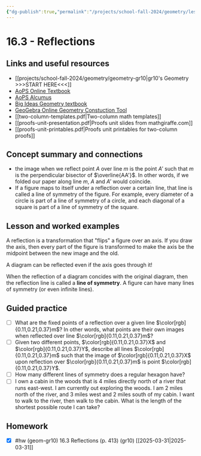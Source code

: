 ```yaml
---
{"dg-publish":true,"permalink":"/projects/school-fall-2024/geometry/lessons/16-3-reflections/"}
---
```



#  16.3 - Reflections

## Links and useful resources 

- [[projects/school-fall-2024/geometry/geometry-gr10\|gr10's Geometry >>>START HERE<<<]]
- [AoPS Online Textbook](https://artofproblemsolving.com/ebooks/intro-geometry-ebook/c0toc)
- [AoPS Alcumus](https://artofproblemsolving.com/teacher/students)
- [Big Ideas Geometry textbook](https://bim.easyaccessmaterials.com/?level=12)
- [GeoGebra Online Geometry Constuction Tool](https://www.geogebra.org/geometry?lang=en/)
- [[two-column-templates.pdf|Two-column math templates]]
- [[proofs-unit-presentation.pdf|Proofs unit slides from mathgiraffe.com]]
- [[proofs-unit-printables.pdf|Proofs unit printables for two-column proofs]]



## Concept summary and connections


- the image when we reflect point $A$ over line $m$ is the point $A'$ such that $m$ is the perpendicular bisector of $\overline{AA'}$. In other words, if we folded our paper along line $m$, $A$ and $A'$ would coincide. 
- If a figure maps to itself under a reflection over a certain line, that line is called a line of symmetry of the figure. For example, every diameter of a circle is part of a line of symmetry of a circle, and each diagonal of a square is part of a line of symmetry of the square.  

## Lesson and worked examples

 A reflection is a transformation that "flips" a figure over an axis. If you draw the axis, then every part of the figure is transformed to make the axis be the midpoint between the new image and the old.

A diagram can be reflected even if the axis goes through it!

When the reflection of a diagram concides with the original diagram, then the reflection line is called a **line of symmetry**. A figure can have many lines of symmetry (or even infinite lines).

## Guided practice


- [ ] What are the fixed points of a reflection over a given line $\color[rgb]{0.11,0.21,0.37}m$? In other words, what points are their own images when reflected over line $\color[rgb]{0.11,0.21,0.37}m$?  
- [ ] Given two different points, $\color[rgb]{0.11,0.21,0.37}X$ and $\color[rgb]{0.11,0.21,0.37}Y$, describe all lines $\color[rgb]{0.11,0.21,0.37}m$ such that the image of $\color[rgb]{0.11,0.21,0.37}X$ upon reflection over $\color[rgb]{0.11,0.21,0.37}m$ is point $\color[rgb]{0.11,0.21,0.37}Y$.  
- [ ] How many different lines of symmetry does a regular hexagon have?   
- [ ] I own a cabin in the woods that is 4 miles directly north of a river that runs east-west. I am currently out exploring the woods. I am 2 miles north of the river, and 3 miles west and 2 miles south of my cabin. I want to walk to the river, then walk to the cabin. What is the length of the shortest possible route I can take?  

## Homework


- [x] #hw (geom-gr10) 16.3 Reflections  (p. 413) (gr10) [[2025-03-31\|2025-03-31]]
